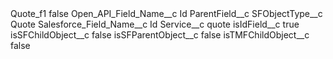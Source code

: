 <?xml version="1.0" encoding="UTF-8"?>
<CustomMetadata xmlns="http://soap.sforce.com/2006/04/metadata" xmlns:xsi="http://www.w3.org/2001/XMLSchema-instance" xmlns:xsd="http://www.w3.org/2001/XMLSchema">
    <label>Quote_f1</label>
    <protected>false</protected>
    <values>
        <field>Open_API_Field_Name__c</field>
        <value xsi:type="xsd:string">Id</value>
    </values>
    <values>
        <field>ParentField__c</field>
        <value xsi:nil="true"/>
    </values>
    <values>
        <field>SFObjectType__c</field>
        <value xsi:type="xsd:string">Quote</value>
    </values>
    <values>
        <field>Salesforce_Field_Name__c</field>
        <value xsi:type="xsd:string">Id</value>
    </values>
    <values>
        <field>Service__c</field>
        <value xsi:type="xsd:string">quote</value>
    </values>
    <values>
        <field>isIdField__c</field>
        <value xsi:type="xsd:boolean">true</value>
    </values>
    <values>
        <field>isSFChildObject__c</field>
        <value xsi:type="xsd:boolean">false</value>
    </values>
    <values>
        <field>isSFParentObject__c</field>
        <value xsi:type="xsd:boolean">false</value>
    </values>
    <values>
        <field>isTMFChildObject__c</field>
        <value xsi:type="xsd:boolean">false</value>
    </values>
</CustomMetadata>
